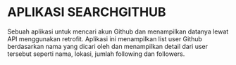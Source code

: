 # APLIKASI SEARCHGITHUB


Sebuah aplikasi untuk mencari akun Github dan menampilkan datanya lewat API menggunakan retrofit. Aplikasi ini menampilkan list user Github berdasarkan nama yang dicari oleh
dan menampilkan detail dari user tersebut seperti nama, lokasi, jumlah following dan followers.

